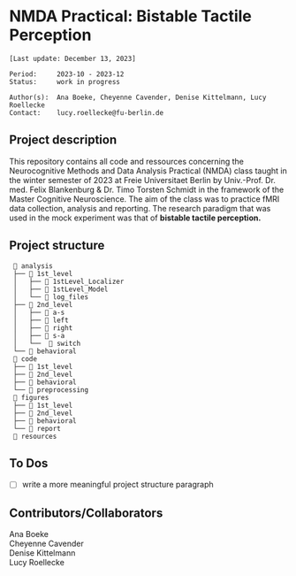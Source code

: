 # NMDA Practical: Bistable Tactile Perception

`[Last update: December 13, 2023]`

    Period:     2023-10 - 2023-12
    Status:     work in progress

    Author(s):  Ana Boeke, Cheyenne Cavender, Denise Kittelmann, Lucy Roellecke
    Contact:    lucy.roellecke@fu-berlin.de


## Project description

This repository contains all code and ressources concerning the Neurocognitive Methods and Data Analysis Practical (NMDA) class taught in the winter semester of 2023 at Freie Universitaet Berlin by Univ.-Prof. Dr. med. Felix Blankenburg & Dr. Timo Torsten Schmidt in the framework of the Master Cognitive Neuroscience. The aim of the class was to practice fMRI data collection, analysis and reporting. The research paradigm that was used in the mock experiment was that of **bistable tactile perception.**

## Project structure

     📂 analysis
     ├── 📂 1st_level
     │   ├── 📁 1stLevel_Localizer
     │   ├── 📁 1stLevel_Model
     │   └── 📁 log_files
     ├── 📂 2nd_level
     │   ├── 📁 a-s
     │   ├── 📁 left
     │   ├── 📁 right
     │   ├── 📁 s-a 
     │   └──  📁 switch   
     └── 📁 behavioral
     📂 code
     ├── 📂 1st_level
     ├── 📂 2nd_level
     ├── 📁 behavioral
     └── 📁 preprocessing
     📂 figures
     ├── 📂 1st_level
     ├── 📂 2nd_level
     ├── 📁 behavioral
     └── 📁 report
     📂 resources
     
## To Dos

- [ ] write a more meaningful project structure paragraph

## Contributors/Collaborators

Ana Boeke     
Cheyenne Cavender     
Denise Kittelmann     
Lucy Roellecke    